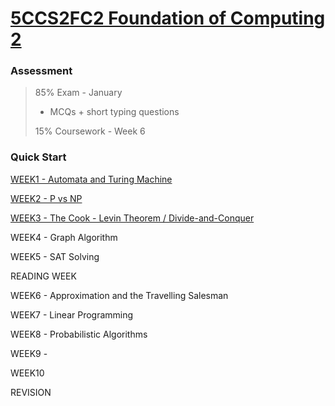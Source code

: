 # [5CCS2FC2 Foundation of Computing 2](https://keats.kcl.ac.uk/course/view.php?id=109876)

### Assessment 
> 85% Exam - January
> - MCQs + short typing questions
> 
> 15% Coursework - Week 6
> 

### Quick Start
[WEEK1 - Automata and Turing Machine](year2/5ccs2fc2/w1.md)

[WEEK2 - P vs NP](year2/5ccs2fc2/w2.md)

[WEEK3 - The Cook - Levin Theorem / Divide-and-Conquer](year2/5ccs2fc2/w3.md)

WEEK4 - Graph Algorithm

WEEK5 - SAT Solving

READING WEEK

WEEK6 - Approximation and the Travelling Salesman

WEEK7 - Linear Programming

WEEK8 - Probabilistic Algorithms

WEEK9 - 

WEEK10

REVISION
